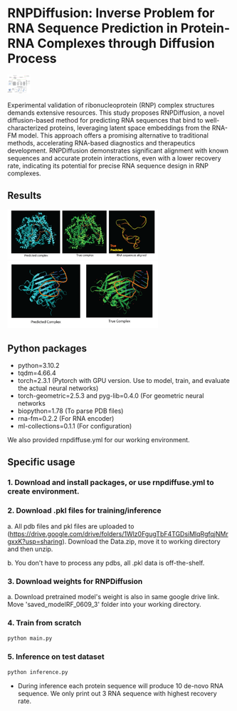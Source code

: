 # RNPDiffusion: Inverse Problem for RNA Sequence Prediction in Protein-RNA Complexes through Diffusion Process



<img src="/figure/model_w2.png" alt="model" style="zoom:5%;" />

Experimental validation of ribonucleoprotein (RNP) complex structures demands extensive resources. This study proposes RNPDiffusion, a novel diffusion-based method for predicting RNA sequences that bind to well-characterized proteins, leveraging latent space embeddings from the RNA-FM model. This approach offers a promising alternative to traditional methods, accelerating RNA-based diagnostics and therapeutics development. RNPDiffusion demonstrates significant alignment with known sequences and accurate protein interactions, even with a lower recovery rate, indicating its potential for precise RNA sequence design in RNP complexes.



## Results



<img src="/figure/inference2_w.png" alt="inference2_w" style="zoom:33%;" />

<img src="/figure/inference1_w.png" alt="inference1_w" style="zoom:33%;" />



## Python packages

* python=3.10.2
* tqdm=4.66.4
* torch=2.3.1 (Pytorch with GPU version. Use to model, train, and evaluate the actual neural networks)
* torch-geometric=2.5.3 and pyg-lib=0.4.0 (For geometric neural networks
* biopython=1.78 (To parse PDB files)
* rna-fm=0.2.2 (For RNA encoder)
* ml-collections=0.1.1 (For configuration)

We also provided rnpdiffuse.yml for our working environment.



## Specific usage

### 1. Download and install packages, or use rnpdiffuse.yml to create environment.



### 2. Download .pkl files for training/inference

a. All pdb files and pkl files are uploaded to (https://drive.google.com/drive/folders/1Wlz0FgugTbF4TGDsiMlqRgfqjNMrgxxK?usp=sharing). Download the Data.zip, move it to working directory and then unzip.

b. You don't have to process any pdbs, all .pkl data is off-the-shelf.



### 3. Download weights for RNPDiffusion

a. Download pretrained model's weight is also in same google drive link. Move 'saved_modelRF_0609_3' folder into your working directory.



### 4. Train from scratch

```python
python main.py
```



### 5. Inference on test dataset

```python
python inference.py
```

* During inference each protein sequence will produce 10 de-novo RNA sequence. We only print out 3 RNA sequence with highest recovery rate.



